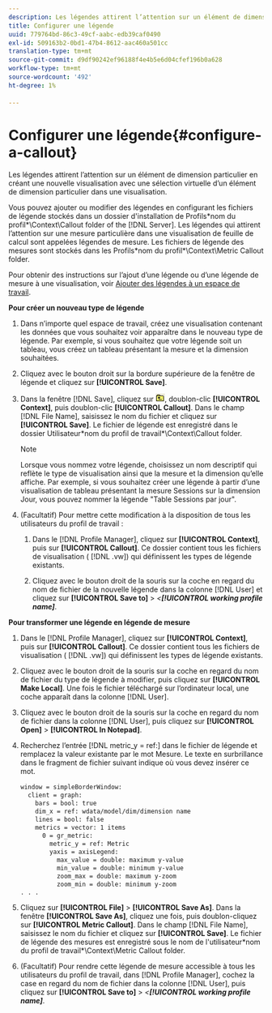 ```yaml
---
description: Les légendes attirent l’attention sur un élément de dimension particulier en créant une nouvelle visualisation avec une sélection virtuelle d’un élément de dimension particulier dans une visualisation.
title: Configurer une légende
uuid: 779764bd-86c3-49cf-aabc-edb39caf0490
exl-id: 509163b2-0bd1-47b4-8612-aac460a501cc
translation-type: tm+mt
source-git-commit: d9df90242ef96188f4e4b5e6d04cfef196b0a628
workflow-type: tm+mt
source-wordcount: '492'
ht-degree: 1%

---
```


# Configurer une légende{#configure-a-callout}

Les légendes attirent l’attention sur un élément de dimension particulier en créant une nouvelle visualisation avec une sélection virtuelle d’un élément de dimension particulier dans une visualisation.

Vous pouvez ajouter ou modifier des légendes en configurant les fichiers de légende stockés dans un dossier d&#39;installation de Profils\*nom du profil*\Context\Callout folder of the [!DNL Server]. Les légendes qui attirent l’attention sur une mesure particulière dans une visualisation de feuille de calcul sont appelées légendes de mesure. Les fichiers de légende des mesures sont stockés dans les Profils\*nom du profil*\Context\Metric Callout folder.

Pour obtenir des instructions sur l’ajout d’une légende ou d’une légende de mesure à une visualisation, voir [Ajouter des légendes à un espace de travail](../../../home/c-get-started/c-vis/c-call-wkspc.md#concept-212b09e763044d938987b4a9c658adc0).

**Pour créer un nouveau type de légende**

1. Dans n’importe quel espace de travail, créez une visualisation contenant les données que vous souhaitez voir apparaître dans le nouveau type de légende. Par exemple, si vous souhaitez que votre légende soit un tableau, vous créez un tableau présentant la mesure et la dimension souhaitées.
1. Cliquez avec le bouton droit sur la bordure supérieure de la fenêtre de légende et cliquez sur **[!UICONTROL Save]**.
1. Dans la fenêtre [!DNL Save], cliquez sur ![](assets/btn_folder_up.png), doublon-clic **[!UICONTROL Context]**, puis doublon-clic **[!UICONTROL Callout]**. Dans le champ [!DNL File Name], saisissez le nom du fichier et cliquez sur **[!UICONTROL Save]**. Le fichier de légende est enregistré dans le dossier Utilisateur\*nom du profil de travail*\Context\Callout folder.

   >[!NOTE]
   >
   >Lorsque vous nommez votre légende, choisissez un nom descriptif qui reflète le type de visualisation ainsi que la mesure et la dimension qu’elle affiche. Par exemple, si vous souhaitez créer une légende à partir d’une visualisation de tableau présentant la mesure Sessions sur la dimension Jour, vous pouvez nommer la légende &quot;Table Sessions par jour&quot;.

1. (Facultatif) Pour mettre cette modification à la disposition de tous les utilisateurs du profil de travail :

   1. Dans le [!DNL Profile Manager], cliquez sur **[!UICONTROL Context]**, puis sur **[!UICONTROL Callout]**. Ce dossier contient tous les fichiers de visualisation ( [!DNL .vw]) qui définissent les types de légende existants.

   1. Cliquez avec le bouton droit de la souris sur la coche en regard du nom de fichier de la nouvelle légende dans la colonne [!DNL User] et cliquez sur **[!UICONTROL Save to]** > *&lt;**[!UICONTROL working profile name]***.

**Pour transformer une légende en légende de mesure**

1. Dans le [!DNL Profile Manager], cliquez sur **[!UICONTROL Context]**, puis sur **[!UICONTROL Callout]**. Ce dossier contient tous les fichiers de visualisation ( [!DNL .vw]) qui définissent les types de légende existants.

1. Cliquez avec le bouton droit de la souris sur la coche en regard du nom de fichier du type de légende à modifier, puis cliquez sur **[!UICONTROL Make Local]**. Une fois le fichier téléchargé sur l’ordinateur local, une coche apparaît dans la colonne [!DNL User].

1. Cliquez avec le bouton droit de la souris sur la coche en regard du nom de fichier dans la colonne [!DNL User], puis cliquez sur **[!UICONTROL Open]** > **[!UICONTROL In Notepad]**.

1. Recherchez l’entrée [!DNL metric_y = ref:] dans le fichier de légende et remplacez la valeur existante par le mot Mesure. Le texte en surbrillance dans le fragment de fichier suivant indique où vous devez insérer ce mot.

   ```
   window = simpleBorderWindow: 
     client = graph: 
       bars = bool: true
       dim_x = ref: wdata/model/dim/dimension name
       lines = bool: false
       metrics = vector: 1 items
         0 = gr_metric: 
           metric_y = ref: Metric
           yaxis = axisLegend: 
             max_value = double: maximum y-value
             min_value = double: minimum y-value
             zoom_max = double: maximum y-zoom
             zoom_min = double: minimum y-zoom
   . . . 
   ```

1. Cliquez sur **[!UICONTROL File]** > **[!UICONTROL Save As]**. Dans la fenêtre **[!UICONTROL Save As]**, cliquez une fois, puis doublon-cliquez sur **[!UICONTROL Metric Callout]**. Dans le champ [!DNL File Name], saisissez le nom du fichier et cliquez sur **[!UICONTROL Save]**. Le fichier de légende des mesures est enregistré sous le nom de l&#39;utilisateur\*nom du profil de travail*\Context\Metric Callout folder.

1. (Facultatif) Pour rendre cette légende de mesure accessible à tous les utilisateurs du profil de travail, dans [!DNL Profile Manager], cochez la case en regard du nom de fichier dans la colonne [!DNL User], puis cliquez sur **[!UICONTROL Save to]** > *&lt;**[!UICONTROL working profile name]***.
